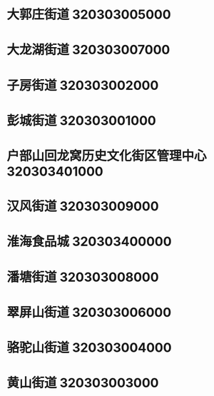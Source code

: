 # 大郭庄街道 320303005000
# 大龙湖街道 320303007000
# 子房街道 320303002000
# 彭城街道 320303001000
# 户部山回龙窝历史文化街区管理中心 320303401000
# 汉风街道 320303009000
# 淮海食品城 320303400000
# 潘塘街道 320303008000
# 翠屏山街道 320303006000
# 骆驼山街道 320303004000
# 黄山街道 320303003000
